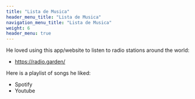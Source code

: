 ```yaml
---
title: "Lista de Musica"
header_menu_title: "Lista de Musica"
navigation_menu_title: "Lista de Musica"
weight: 6
header_menu: true
---
```


He loved using this app/website to listen to radio stations around the world:  
- https://radio.garden/

Here is a playlist of songs he liked:
- Spotify
- Youtube